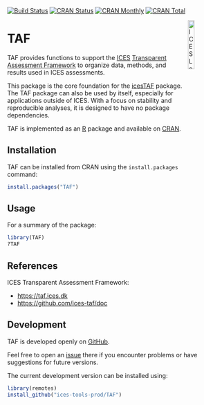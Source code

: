 [![Build Status](https://travis-ci.org/ices-tools-prod/TAF.svg?branch=master)](https://travis-ci.org/ices-tools-prod/TAF)
[![CRAN Status](https://r-pkg.org/badges/version/TAF)](https://cran.r-project.org/package=TAF)
[![CRAN Monthly](https://cranlogs.r-pkg.org/badges/TAF)](https://cran.r-project.org/package=TAF)
[![CRAN Total](https://cranlogs.r-pkg.org/badges/grand-total/TAF)](https://cran.r-project.org/package=TAF)

[<img align="right" alt="ICES Logo" width="17%" height="17%" src="https://ices.dk/_layouts/15/1033/images/icesimg/iceslogo.png">](https://ices.dk)

TAF
===

TAF provides functions to support the [ICES](https://ices.dk) [Transparent
Assessment Framework](https://taf.ices.dk) to organize data, methods, and
results used in ICES assessments.

This package is the core foundation for the
[icesTAF](https://cran.r-project.org/package=icesTAF) package. The TAF package
can also be used by itself, especially for applications outside of ICES. With a
focus on stability and reproducible analyses, it is designed to have no package
dependencies.

TAF is implemented as an [R](https://www.r-project.org) package and
available on [CRAN](https://cran.r-project.org/package=TAF).

Installation
------------

TAF can be installed from CRAN using the `install.packages` command:

```R
install.packages("TAF")
```

Usage
-----

For a summary of the package:

```R
library(TAF)
?TAF
```

References
----------

ICES Transparent Assessment Framework:
* https://taf.ices.dk
* https://github.com/ices-taf/doc

Development
-----------

TAF is developed openly on
[GitHub](https://github.com/ices-tools-prod/TAF).

Feel free to open an
[issue](https://github.com/ices-tools-prod/TAF/issues) there if you
encounter problems or have suggestions for future versions.

The current development version can be installed using:

```R
library(remotes)
install_github("ices-tools-prod/TAF")
```
